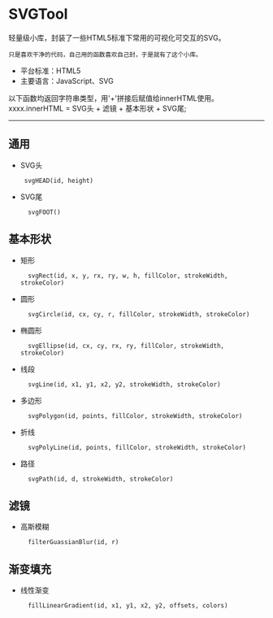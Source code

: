 # SVGTool
轻量级小库，封装了一些HTML5标准下常用的可视化可交互的SVG。

    只是喜欢干净的代码，自己用的函数喜欢自己封，于是就有了这个小库。

- 平台标准：HTML5
- 主要语言：JavaScript、SVG

以下函数均返回字符串类型，用'+'拼接后赋值给innerHTML使用。
        xxxx.innerHTML = SVG头 + 滤镜 + 基本形状 + SVG尾;

----
## 通用

- SVG头

       svgHEAD(id, height)

- SVG尾

        svgFOOT()

## 基本形状

- 矩形

        svgRect(id, x, y, rx, ry, w, h, fillColor, strokeWidth, strokeColor)

- 圆形

        svgCircle(id, cx, cy, r, fillColor, strokeWidth, strokeColor)

- 椭圆形

        svgEllipse(id, cx, cy, rx, ry, fillColor, strokeWidth, strokeColor)

- 线段

        svgLine(id, x1, y1, x2, y2, strokeWidth, strokeColor)

- 多边形

        svgPolygon(id, points, fillColor, strokeWidth, strokeColor)

- 折线

        svgPolyLine(id, points, fillColor, strokeWidth, strokeColor)

- 路径

        svgPath(id, d, strokeWidth, strokeColor) 


## 滤镜

- 高斯模糊

        filterGuassianBlur(id, r)

## 渐变填充

- 线性渐变

        fillLinearGradient(id, x1, y1, x2, y2, offsets, colors)
